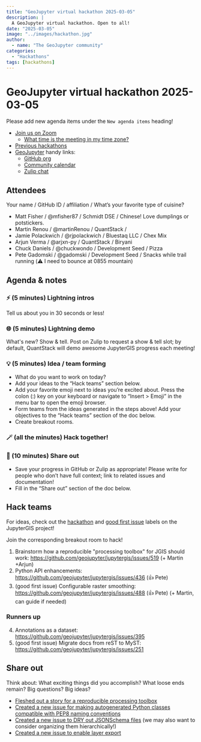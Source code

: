 ```yaml
---
title: "GeoJupyter virtual hackathon 2025-03-05"
description: |
  A GeoJupyter virtual hackathon. Open to all!
date: "2025-03-05"
image: "../images/hackathon.jpg"
author:
  - name: "The GeoJupyter community"
categories:
  - "Hackathons"
tags: [hackathons]
---
```


# GeoJupyter virtual hackathon 2025-03-05

Please add new agenda items under the `New agenda items` heading!

- [Join us on Zoom](https://berkeley.zoom.us/j/92451699568)
  - [What time is the meeting in my time zone?](https://dateful.com/convert/utc?t=3pm)
- [Previous hackathons](https://geojupyter.org/blog/#category=Hackathons)
- [GeoJupyter](https://geojupyter.org) handy links:
  - [GitHub org](https://github.com/geojupyter)
  - [Community calendar](https://geojupyter.org/calendar.html)
  - [Zulip chat](https://jupyter.zulipchat.com/#narrow/channel/471314-geojupyter)


## Attendees

Your name / GitHub ID / affiliation / What’s your favorite type of cuisine?

* Matt Fisher / @mfisher87 / Schmidt DSE / Chinese! Love dumplings or potstickers.
* Martin Renou / @martinRenou / QuantStack /
* Jamie Polackwich / @rjpolackwich / Bluestaq LLC / Chex Mix
* Arjun Verma / @arjxn-py / QuantStack / Biryani
* Chuck Daniels / @chuckwondo / Development Seed / Pizza
* Pete Gadomski / @gadomski / Development Seed / Snacks while trail running (:warning: I need to bounce at 0855 mountain)


## Agenda & notes

### ⚡ (5 minutes) Lightning intros

Tell us about you in 30 seconds or less!


### 🌐 (5 minutes) Lightning demo

What's new? Show & tell.
Post on Zulip to request a show & tell slot; by default, QuantStack will demo awesome
JupyterGIS progress each meeting!


### 💡 (5 minutes) Idea / team forming

* What do you want to work on today?
* Add your ideas to the “Hack teams” section below.
* Add your favorite emoji next to ideas you’re excited about. Press the colon (:) key on your keyboard or navigate to “Insert > Emoji” in the menu bar to open the emoji browser.
* Form teams from the ideas generated in the steps above! Add your objectives to the “Hack teams” section of the doc below.
* Create breakout rooms.


### 🪄 (all the minutes) Hack together!

### 💬 (10 minutes) Share out

* Save your progress in GitHub or Zulip as appropriate!
  Please write for people who don’t have full context; link to related issues and documentation!
* Fill in the “Share out” section of the doc below.


## Hack teams

For ideas, check out the [hackathon](https://github.com/geojupyter/jupytergis/labels/hackathon) and [good first issue](https://github.com/geojupyter/jupytergis/labels/good%20first%20issue) labels on the JupyterGIS project!

Join the corresponding breakout room to hack!

1. Brainstorm how a reproducible "processing toolbox" for JGIS should work: https://github.com/geojupyter/jupytergis/issues/519 (+ Martin +Arjun)
2. Python API enhancements: https://github.com/geojupyter/jupytergis/issues/436 (:+1: Pete)
3. (good first issue) Configurable raster smoothing: https://github.com/geojupyter/jupytergis/issues/488 (:+1: Pete) (+ Martin, can guide if needed)


### Runners up

4. Annotations as a dataset: https://github.com/geojupyter/jupytergis/issues/395
5. (good first issue) Migrate docs from reST to MyST: https://github.com/geojupyter/jupytergis/issues/251


## Share out

Think about:
What exciting things did you accomplish?
What loose ends remain?
Big questions? Big ideas?

* [Fleshed out a story for a reproducible processing toolbox](https://github.com/geojupyter/jupytergis/issues/519)
* [Created a new issue for making autogenerated Python classes compatible with PEP8 naming conventions](https://github.com/geojupyter/jupytergis/issues/523)
* [Created a new issue to DRY out JSONSchema files](https://github.com/geojupyter/jupytergis/issues/521) (we may also want to consider organizing them hierarchically!)
* [Created a new issue to enable layer export](https://github.com/geojupyter/jupytergis/issues/520)
